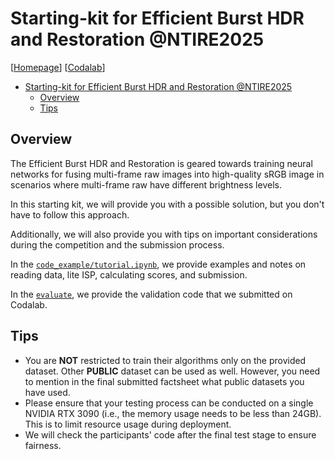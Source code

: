 

# Starting-kit for Efficient Burst HDR and Restoration @NTIRE2025

\[[Homepage](https://cvlai.net/ntire/2025//)\] \[[Codalab](https://codalab.lisn.upsaclay.fr/competitions/21201)\]

- [Starting-kit for Efficient Burst HDR and Restoration @NTIRE2025](#starting-kit-for-efficient-burst-hdr-and-restoratio-ntire2015)
  - [Overview](#overview)
  - [Tips](#tips)



## Overview

The Efficient Burst HDR and Restoration is geared towards training neural networks for fusing multi-frame raw images into high-quality sRGB image in scenarios where multi-frame raw have different brightness levels.

In this starting kit, we will provide you with a possible solution, but you don't have to follow this approach.

Additionally, we will also provide you with tips on important considerations during the competition and the submission process.

In the [`code_example/tutorial.ipynb`](code_example/tutorial.ipynb), we provide examples and notes on reading data, lite ISP, calculating scores, and submission.

In the [`evaluate`](evaluate), we provide the validation code that we submitted on Codalab.

## Tips

- You are **NOT** restricted to train their algorithms only on the provided dataset. Other **PUBLIC** dataset
  can be used as well. However, you need to mention in the final submitted factsheet what public datasets you have used.
- Please ensure that your testing process can be conducted on a single NVIDIA RTX 3090 (i.e., the memory usage needs to be less than 24GB). This is to limit resource usage during deployment.
-  We will check the participants' code after the final test stage to ensure fairness.


